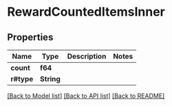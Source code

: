 # RewardCountedItemsInner

## Properties

Name | Type | Description | Notes
------------ | ------------- | ------------- | -------------
**count** | **f64** |  | 
**r#type** | **String** |  | 

[[Back to Model list]](../README.md#documentation-for-models) [[Back to API list]](../README.md#documentation-for-api-endpoints) [[Back to README]](../README.md)


